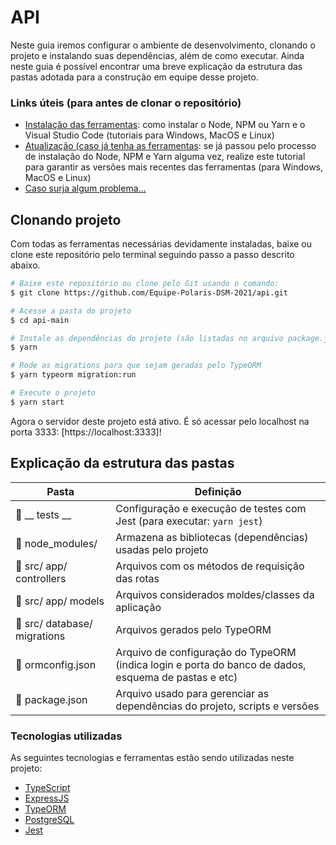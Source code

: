 # API

Neste guia iremos configurar o ambiente de desenvolvimento, clonando o projeto e instalando suas dependências, além de como executar. Ainda neste guia é possível encontrar uma breve explicação da estrutura das pastas adotada para a construção em equipe desse projeto.

### Links úteis (para antes de clonar o repositório)
- [Instalação das ferramentas](https://www.notion.so/Instala-o-das-ferramentas-405f3e8b014649cbb422dee6b5bd0535): como instalar o Node, NPM ou Yarn e o Visual Studio Code (tutoriais para Windows, MacOS e Linux)
- [Atualização (caso já tenha as ferramentas](https://www.notion.so/Atualiza-o-vers-es-diferentes-09abff4d88d44c459a7c7a925ad15bfa): se já passou pelo processo de instalação do Node, NPM e Yarn alguma vez, realize este tutorial para garantir as versões mais recentes das ferramentas (para Windows, MacOS e Linux)
- [Caso surja algum problema...](https://www.notion.so/Tive-problemas-e-agora-c67378e1319d4723a3211aad8eb987c6)

  
## Clonando projeto
Com todas as ferramentas necessárias devidamente instaladas, baixe ou clone este repositório pelo terminal seguindo passo a passo descrito abaixo.

```bash
# Baixe este repositório ou clone pelo Git usando o comando:
$ git clone https://github.com/Equipe-Polaris-DSM-2021/api.git

# Acesse a pasta do projeto
$ cd api-main

# Instale as dependências do projeto (são listadas no arquivo package.json)
$ yarn

# Rode as migrations para que sejam geradas pelo TypeORM
$ yarn typeorm migration:run

# Execute o projeto
$ yarn start
```
Agora o servidor deste projeto está ativo. É só acessar pelo localhost na porta 3333: [https://localhost:3333]!


## Explicação da estrutura das pastas

| Pasta                                        | Definição                                                                                                 |
| -------------------------------------------- | --------------------------------------------------------------------------------------------------------- |
| :open_file_folder: __ tests __               | Configuração e execução de testes com Jest (para executar: `yarn jest`)                                   |
| :open_file_folder: node_modules/             | Armazena as bibliotecas (dependências) usadas pelo projeto                                                |
| :open_file_folder: src/ app/ controllers     | Arquivos com os métodos de requisição das rotas                                                           |
| :open_file_folder: src/ app/ models          | Arquivos considerados moldes/classes da aplicação                                                         |
| :open_file_folder: src/ database/ migrations | Arquivos gerados pelo TypeORM                                                                             |
| :page_facing_up: ormconfig.json              | Arquivo de configuração do TypeORM (indica login e porta do banco de dados, esquema de pastas e etc)      |
| :page_facing_up: package.json                | Arquivo usado para gerenciar as dependências do projeto, scripts e versões                                |


### Tecnologias utilizadas
As seguintes tecnologias e ferramentas estão sendo utilizadas neste projeto:

- [TypeScript](https://www.typescriptlang.org/)
- [ExpressJS](https://expressjs.com/pt-br/)
- [TypeORM](https://typeorm.io/#/)
- [PostgreSQL](https://www.postgresql.org/docs/)
- [Jest](https://jestjs.io/docs/getting-started) 
